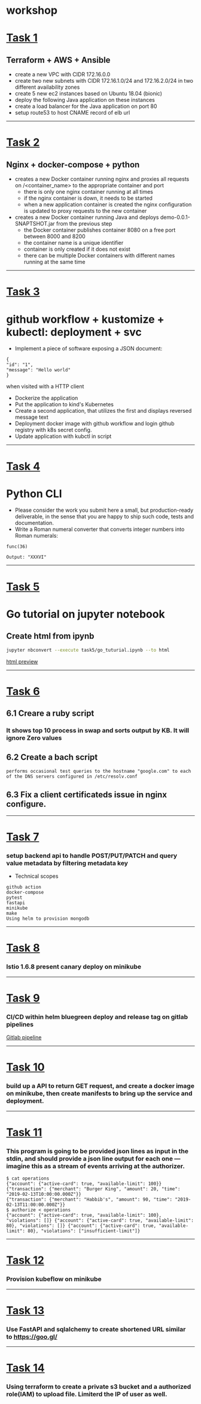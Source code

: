 # workshop
# [Task 1](task01)
## Terraform + AWS + Ansible
* create a new VPC with CIDR 172.16.0.0
* create two new subnets with CIDR 172.16.1.0/24 and 172.16.2.0/24 in two different availability zones
* create 5 new ec2 instances based on Ubuntu 18.04 (bionic)
* deploy the following Java application on these instances
* create a load balancer for the Java application on port 80
* setup route53 to host CNAME record of elb url
---
# [Task 2](task02)
## Nginx + docker-compose + python
* creates a new Docker container running nginx and proxies all requests on /<container_name> to the appropriate container and port
	* there is only one nginx container running at all times
	* if the nginx container is down, it needs to be started
	* when a new application container is created the nginx configuration is updated to proxy requests to the new container
* creates a new Docker container running Java and deploys demo-0.0.1-SNAPTSHOT.jar from the previous step
	* the Docker container publishes container 8080 on a free port between 8000 and 8200
	* the container name is a unique identifier
	* container is only created if it does not exist
	* there can be multiple Docker containers with different names running at the same time

---
# [Task 3](task03)
# github workflow + kustomize + kubectl: deployment + svc
* Implement a piece of software exposing a JSON document:
```
{
"id": "1",
"message": "Hello world"
}
```
when visited with a HTTP client
* Dockerize the application
* Put the application to kind's Kubernetes
* Create a second application, that utilizes the first and displays reversed message text
* Deployment docker image with github workflow and login github registry with k8s secret config.
* Update application with kubctl in script
---
# [Task 4](task04)
# Python CLI
* Please consider the work you submit here a small, but production-ready deliverable, in the sense that you are happy to ship such code, tests and documentation.
* Write a Roman numeral converter that converts integer numbers into Roman numerals:

```
func(36)

Output: "XXXVI"
```
---
# [Task 5](task05)
# Go tutorial on jupyter notebook
## Create html from ipynb
```bash
jupyter nbconvert --execute task5/go_tuturial.ipynb --to html
```
[html preview](https://htmlpreview.github.io/?https://github.com/titanlien/workshop/blob/master/task5/go_tuturial.html)

---
# [Task 6](task06)
## 6.1 Creare a ruby script
### It shows top 10 process in swap and sorts output by KB. It will ignore Zero values


## 6.2 Create a bach script

```
performs occasional test queries to the hostname "google.com" to each of the DNS servers configured in /etc/resolv.conf
```

## 6.3 Fix a client certificateds issue in nginx configure.


---
# [Task 7](task07)
### setup backend api to handle POST/PUT/PATCH and query value metadata by filtering metadata key

* Technical scopes

```
github action
docker-compose
pytest
fastapi
minikube
make
Using helm to provision mongodb
```

---
# [Task 8](task08)
### Istio 1.6.8 present canary deploy on minikube

---
# [Task 9](https://gitlab.com/maohsiang_lien/blue-green)
### CI/CD within helm bluegreen deploy and release tag on gitlab  pipelines
[Gitlab pipeline](https://gitlab.com/maohsiang_lien/blue-green)

---
# [Task 10](task10)
### build up a API to return GET request, and create a docker image on minikube, then create manifests to bring up the service and deployment.

---
# [Task 11](task11)

### This program is going to be provided ​json​ lines as input in the ​stdin​, and should provide a ​json​ line output for each one — imagine this as a stream of events arriving at the authorizer.
```
$ cat operations
{"account": {"active-card": true, "available-limit": 100}} {"transaction": {"merchant": "Burger King", "amount": 20, "time": "2019-02-13T10:00:00.000Z"}}
{"transaction": {"merchant": "Habbib's", "amount": 90, "time": "2019-02-13T11:00:00.000Z"}}
$ authorize < operations
{"account": {"active-card": true, "available-limit": 100}, "violations": []} {"account": {"active-card": true, "available-limit": 80}, "violations": []} {"account": {"active-card": true, "available-limit": 80}, "violations": ["insufficient-limit"]}
```

---
# [Task 12](task12)
### Provision kubeflow on minikube

---
# [Task 13](task13)
### Use FastAPI and sqlalchemy to create shortened URL similar to https://goo.gl/

---
# [Task 14](task14)
### Using terraform to create a private s3 bucket and a authorized role(IAM) to upload file. Limiterd the IP of user as well.
